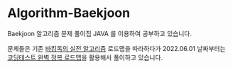 # Algorithm-Baekjoon

Baekjoon 알고리즘 문제 풀이집
JAVA 를 이용하여 공부하고 있습니다.

문제들은 기존 [바킹독의 실전 알고리즘](https://github.com/encrypted-def/basic-algo-lecture) 로드맵을 따라하다가
2022.06.01 날짜부터는 [코딩테스트 완벽 정복 로드맵](https://covenant.tistory.com/234)을 활용해서 풀이하고 있습니다.
